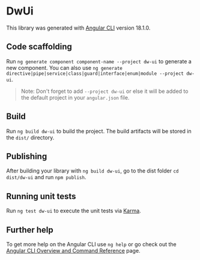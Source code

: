 # DwUi

This library was generated with [Angular CLI](https://github.com/angular/angular-cli) version 18.1.0.

## Code scaffolding

Run `ng generate component component-name --project dw-ui` to generate a new component. You can also use `ng generate directive|pipe|service|class|guard|interface|enum|module --project dw-ui`.
> Note: Don't forget to add `--project dw-ui` or else it will be added to the default project in your `angular.json` file. 

## Build

Run `ng build dw-ui` to build the project. The build artifacts will be stored in the `dist/` directory.

## Publishing

After building your library with `ng build dw-ui`, go to the dist folder `cd dist/dw-ui` and run `npm publish`.

## Running unit tests

Run `ng test dw-ui` to execute the unit tests via [Karma](https://karma-runner.github.io).

## Further help

To get more help on the Angular CLI use `ng help` or go check out the [Angular CLI Overview and Command Reference](https://angular.dev/tools/cli) page.
